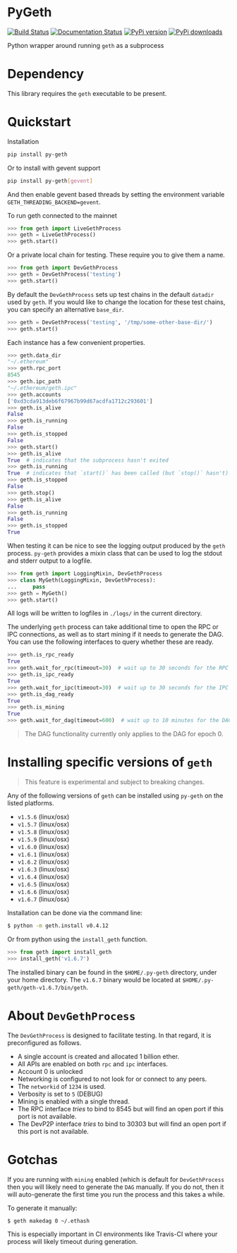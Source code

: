 # PyGeth

[![Build Status](https://travis-ci.org/pipermerriam/py-geth.png)](https://travis-ci.org/pipermerriam/py-geth)
[![Documentation Status](https://readthedocs.org/projects/py-geth/badge/?version=latest)](https://readthedocs.org/projects/py-geth/?badge=latest)
[![PyPi version](https://pypip.in/v/py-geth/badge.png)](https://pypi.python.org/pypi/py-geth)
[![PyPi downloads](https://pypip.in/d/py-geth/badge.png)](https://pypi.python.org/pypi/py-geth)
   

Python wrapper around running `geth` as a subprocess


# Dependency

This library requires the `geth` executable to be present.


# Quickstart

Installation

```bash
pip install py-geth
```

Or to install with gevent support


```bash
pip install py-geth[gevent]
```

And then enable gevent based threads by setting the environment variable
`GETH_THREADING_BACKEND=gevent`.


To run geth connected to the mainnet


```python
>>> from geth import LiveGethProcess
>>> geth = LiveGethProcess()
>>> geth.start()
```

Or a private local chain for testing.  These require you to give them a name.

```python
>>> from geth import DevGethProcess
>>> geth = DevGethProcess('testing')
>>> geth.start()
```

By default the `DevGethProcess` sets up test chains in the default `datadir`
used by `geth`.  If you would like to change the location for these test
chains, you can specify an alternative `base_dir`.

```python
>>> geth = DevGethProcess('testing', '/tmp/some-other-base-dir/')
>>> geth.start()
```


Each instance has a few convenient properties.

```python
>>> geth.data_dir
"~/.ethereum"
>>> geth.rpc_port
8545
>>> geth.ipc_path
"~/.ethereum/geth.ipc"
>>> geth.accounts
['0xd3cda913deb6f67967b99d67acdfa1712c293601']
>>> geth.is_alive
False
>>> geth.is_running
False
>>> geth.is_stopped
False
>>> geth.start()
>>> geth.is_alive
True  # indicates that the subprocess hasn't exited
>>> geth.is_running
True  # indicates that `start()` has been called (but `stop()` hasn't)
>>> geth.is_stopped
False
>>> geth.stop()
>>> geth.is_alive
False
>>> geth.is_running
False
>>> geth.is_stopped
True
```

When testing it can be nice to see the logging output produced by the `geth`
process.  `py-geth` provides a mixin class that can be used to log the stdout
and stderr output to a logfile.

```python
>>> from geth import LoggingMixin, DevGethProcess
>>> class MyGeth(LoggingMixin, DevGethProcess):
...     pass
>>> geth = MyGeth()
>>> geth.start()
```

All logs will be written to logfiles in `./logs/` in the current directory.

The underlying `geth` process can take additional time to open the RPC or IPC
connections, as well as to start mining if it needs to generate the DAG.  You
can use the following interfaces to query whether these are ready.

```python
>>> geth.is_rpc_ready
True
>>> geth.wait_for_rpc(timeout=30)  # wait up to 30 seconds for the RPC connection to open
>>> geth.is_ipc_ready
True
>>> geth.wait_for_ipc(timeout=30)  # wait up to 30 seconds for the IPC socket to open
>>> geth.is_dag_ready
True
>>> geth.is_mining
True
>>> geth.wait_for_dag(timeout=600)  # wait up to 10 minutes for the DAG to generate.
```

> The DAG functionality currently only applies to the DAG for epoch 0.


# Installing specific versions of `geth`

> This feature is experimental and subject to breaking changes.

Any of the following versions of `geth` can be installed using `py-geth` on the
listed platforms.

* `v1.5.6` (linux/osx)
* `v1.5.7` (linux/osx)
* `v1.5.8` (linux/osx)
* `v1.5.9` (linux/osx)
* `v1.6.0` (linux/osx)
* `v1.6.1` (linux/osx)
* `v1.6.2` (linux/osx)
* `v1.6.3` (linux/osx)
* `v1.6.4` (linux/osx)
* `v1.6.5` (linux/osx)
* `v1.6.6` (linux/osx)
* `v1.6.7` (linux/osx)

Installation can be done via the command line:

```bash
$ python -m geth.install v0.4.12
```

Or from python using the `install_geth` function.

```python
>>> from geth import install_geth
>>> install_geth('v1.6.7')
```

The installed binary can be found in the `$HOME/.py-geth` directory, under your
home directory.  The `v1.6.7` binary would be located at
`$HOME/.py-geth/geth-v1.6.7/bin/geth`.


# About `DevGethProcess`

The `DevGethProcess` is designed to facilitate testing.  In that regard, it is
preconfigured as follows.

* A single account is created and allocated 1 billion ether.
* All APIs are enabled on both `rpc` and `ipc` interfaces.
* Account 0 is unlocked
* Networking is configured to not look for or connect to any peers.
* The `networkid` of `1234` is used.
* Verbosity is set to `5` (DEBUG)
* Mining is enabled with a single thread.
* The RPC interface *tries* to bind to 8545 but will find an open port if this
  port is not available.
* The DevP2P interface *tries* to bind to 30303 but will find an open port if this
  port is not available.


# Gotchas

If you are running with `mining` enabled (which is default for `DevGethProcess`
then you will likely need to generate the `DAG` manually.  If you do not, then
it will auto-generate the first time you run the process and this takes a
while.

To generate it manually:

```sh
$ geth makedag 0 ~/.ethash
```

This is especially important in CI environments like Travis-CI where your
process will likely timeout during generation.
